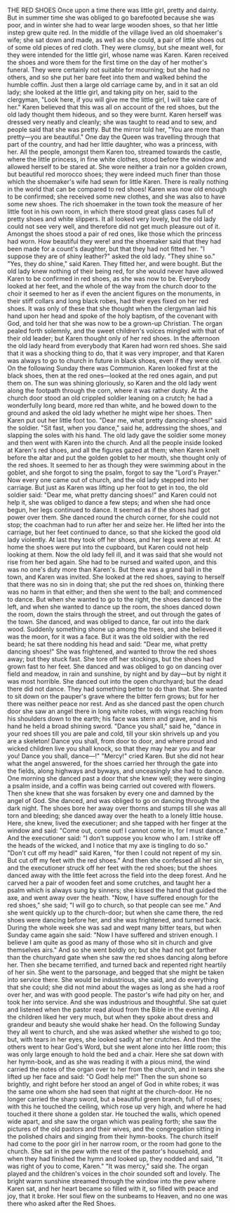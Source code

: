THE RED SHOES
Once
upon
a
time
there
was
little
girl,
pretty
and
dainty.
But
in
summer
time
she
was
obliged
to
go
barefooted
because
she
was
poor,
and
in
winter
she
had
to
wear
large
wooden
shoes,
so
that
her
little
instep
grew
quite
red.
In
the
middle
of
the
village
lived
an
old
shoemaker's
wife;
she
sat
down
and
made,
as
well
as
she
could,
a
pair
of
little
shoes
out
of
some
old
pieces
of
red
cloth.
They
were
clumsy,
but
she
meant
well,
for
they
were
intended
for
the
little
girl,
whose
name
was
Karen.
Karen
received
the
shoes
and
wore
them
for
the
first
time
on
the
day
of
her
mother's
funeral.
They
were
certainly
not
suitable
for
mourning;
but
she
had
no
others,
and
so
she
put
her
bare
feet
into
them
and
walked
behind
the
humble
coffin.
Just
then
a
large
old
carriage
came
by,
and
in
it
sat
an
old
lady;
she
looked
at
the
little
girl,
and
taking
pity
on
her,
said
to
the
clergyman,
"Look
here,
if
you
will
give
me
the
little
girl,
I
will
take
care
of
her."
Karen
believed
that
this
was
all
on
account
of
the
red
shoes,
but
the
old
lady
thought
them
hideous,
and
so
they
were
burnt.
Karen
herself
was
dressed
very
neatly
and
cleanly;
she
was
taught
to
read
and
to
sew,
and
people
said
that
she
was
pretty.
But
the
mirror
told
her,
"You
are
more
than
pretty—you
are
beautiful."
One
day
the
Queen
was
travelling
through
that
part
of
the
country,
and
had
her
little
daughter,
who
was
a
princess,
with
her.
All
the
people,
amongst
them
Karen
too,
streamed
towards
the
castle,
where
the
little
princess,
in
fine
white
clothes,
stood
before
the
window
and
allowed
herself
to
be
stared
at.
She
wore
neither
a
train
nor
a
golden
crown,
but
beautiful
red
morocco
shoes;
they
were
indeed
much
finer
than
those
which
the
shoemaker's
wife
had
sewn
for
little
Karen.
There
is
really
nothing
in
the
world
that
can
be
compared
to
red
shoes!
Karen
was
now
old
enough
to
be
confirmed;
she
received
some
new
clothes,
and
she
was
also
to
have
some
new
shoes.
The
rich
shoemaker
in
the
town
took
the
measure
of
her
little
foot
in
his
own
room,
in
which
there
stood
great
glass
cases
full
of
pretty
shoes
and
white
slippers.
It
all
looked
very
lovely,
but
the
old
lady
could
not
see
very
well,
and
therefore
did
not
get
much
pleasure
out
of
it.
Amongst
the
shoes
stood
a
pair
of
red
ones,
like
those
which
the
princess
had
worn.
How
beautiful
they
were!
and
the
shoemaker
said
that
they
had
been
made
for
a
count's
daughter,
but
that
they
had
not
fitted
her.
"I
suppose
they
are
of
shiny
leather?"
asked
the
old
lady.
"They
shine
so."
"Yes,
they
do
shine,"
said
Karen.
They
fitted
her,
and
were
bought.
But
the
old
lady
knew
nothing
of
their
being
red,
for
she
would
never
have
allowed
Karen
to
be
confirmed
in
red
shoes,
as
she
was
now
to
be.
Everybody
looked
at
her
feet,
and
the
whole
of
the
way
from
the
church
door
to
the
choir
it
seemed
to
her
as
if
even
the
ancient
figures
on
the
monuments,
in
their
stiff
collars
and
long
black
robes,
had
their
eyes
fixed
on
her
red
shoes.
It
was
only
of
these
that
she
thought
when
the
clergyman
laid
his
hand
upon
her
head
and
spoke
of
the
holy
baptism,
of
the
covenant
with
God,
and
told
her
that
she
was
now
to
be
a
grown-up
Christian.
The
organ
pealed
forth
solemnly,
and
the
sweet
children's
voices
mingled
with
that
of
their
old
leader;
but
Karen
thought
only
of
her
red
shoes.
In
the
afternoon
the
old
lady
heard
from
everybody
that
Karen
had
worn
red
shoes.
She
said
that
it
was
a
shocking
thing
to
do,
that
it
was
very
improper,
and
that
Karen
was
always
to
go
to
church
in
future
in
black
shoes,
even
if
they
were
old.
On
the
following
Sunday
there
was
Communion.
Karen
looked
first
at
the
black
shoes,
then
at
the
red
ones—looked
at
the
red
ones
again,
and
put
them
on.
The
sun
was
shining
gloriously,
so
Karen
and
the
old
lady
went
along
the
footpath
through
the
corn,
where
it
was
rather
dusty.
At
the
church
door
stood
an
old
crippled
soldier
leaning
on
a
crutch;
he
had
a
wonderfully
long
beard,
more
red
than
white,
and
he
bowed
down
to
the
ground
and
asked
the
old
lady
whether
he
might
wipe
her
shoes.
Then
Karen
put
out
her
little
foot
too.
"Dear
me,
what
pretty
dancing-shoes!"
said
the
soldier.
"Sit
fast,
when
you
dance,"
said
he,
addressing
the
shoes,
and
slapping
the
soles
with
his
hand.
The
old
lady
gave
the
soldier
some
money
and
then
went
with
Karen
into
the
church.
And
all
the
people
inside
looked
at
Karen's
red
shoes,
and
all
the
figures
gazed
at
them;
when
Karen
knelt
before
the
altar
and
put
the
golden
goblet
to
her
mouth,
she
thought
only
of
the
red
shoes.
It
seemed
to
her
as
though
they
were
swimming
about
in
the
goblet,
and
she
forgot
to
sing
the
psalm,
forgot
to
say
the
"Lord's
Prayer."
Now
every
one
came
out
of
church,
and
the
old
lady
stepped
into
her
carriage.
But
just
as
Karen
was
lifting
up
her
foot
to
get
in
too,
the
old
soldier
said:
"Dear
me,
what
pretty
dancing
shoes!"
and
Karen
could
not
help
it,
she
was
obliged
to
dance
a
few
steps;
and
when
she
had
once
begun,
her
legs
continued
to
dance.
It
seemed
as
if
the
shoes
had
got
power
over
them.
She
danced
round
the
church
corner,
for
she
could
not
stop;
the
coachman
had
to
run
after
her
and
seize
her.
He
lifted
her
into
the
carriage,
but
her
feet
continued
to
dance,
so
that
she
kicked
the
good
old
lady
violently.
At
last
they
took
off
her
shoes,
and
her
legs
were
at
rest.
At
home
the
shoes
were
put
into
the
cupboard,
but
Karen
could
not
help
looking
at
them.
Now
the
old
lady
fell
ill,
and
it
was
said
that
she
would
not
rise
from
her
bed
again.
She
had
to
be
nursed
and
waited
upon,
and
this
was
no
one's
duty
more
than
Karen's.
But
there
was
a
grand
ball
in
the
town,
and
Karen
was
invited.
She
looked
at
the
red
shoes,
saying
to
herself
that
there
was
no
sin
in
doing
that;
she
put
the
red
shoes
on,
thinking
there
was
no
harm
in
that
either;
and
then
she
went
to
the
ball;
and
commenced
to
dance.
But
when
she
wanted
to
go
to
the
right,
the
shoes
danced
to
the
left,
and
when
she
wanted
to
dance
up
the
room,
the
shoes
danced
down
the
room,
down
the
stairs
through
the
street,
and
out
through
the
gates
of
the
town.
She
danced,
and
was
obliged
to
dance,
far
out
into
the
dark
wood.
Suddenly
something
shone
up
among
the
trees,
and
she
believed
it
was
the
moon,
for
it
was
a
face.
But
it
was
the
old
soldier
with
the
red
beard;
he
sat
there
nodding
his
head
and
said:
"Dear
me,
what
pretty
dancing
shoes!"
She
was
frightened,
and
wanted
to
throw
the
red
shoes
away;
but
they
stuck
fast.
She
tore
off
her
stockings,
but
the
shoes
had
grown
fast
to
her
feet.
She
danced
and
was
obliged
to
go
on
dancing
over
field
and
meadow,
in
rain
and
sunshine,
by
night
and
by
day—but
by
night
it
was
most
horrible.
She
danced
out
into
the
open
churchyard;
but
the
dead
there
did
not
dance.
They
had
something
better
to
do
than
that.
She
wanted
to
sit
down
on
the
pauper's
grave
where
the
bitter
fern
grows;
but
for
her
there
was
neither
peace
nor
rest.
And
as
she
danced
past
the
open
church
door
she
saw
an
angel
there
in
long
white
robes,
with
wings
reaching
from
his
shoulders
down
to
the
earth;
his
face
was
stern
and
grave,
and
in
his
hand
he
held
a
broad
shining
sword.
"Dance
you
shall,"
said
he,
"dance
in
your
red
shoes
till
you
are
pale
and
cold,
till
your
skin
shrivels
up
and
you
are
a
skeleton!
Dance
you
shall,
from
door
to
door,
and
where
proud
and
wicked
children
live
you
shall
knock,
so
that
they
may
hear
you
and
fear
you!
Dance
you
shall,
dance—!"
"Mercy!"
cried
Karen.
But
she
did
not
hear
what
the
angel
answered,
for
the
shoes
carried
her
through
the
gate
into
the
fields,
along
highways
and
byways,
and
unceasingly
she
had
to
dance.
One
morning
she
danced
past
a
door
that
she
knew
well;
they
were
singing
a
psalm
inside,
and
a
coffin
was
being
carried
out
covered
with
flowers.
Then
she
knew
that
she
was
forsaken
by
every
one
and
damned
by
the
angel
of
God.
She
danced,
and
was
obliged
to
go
on
dancing
through
the
dark
night.
The
shoes
bore
her
away
over
thorns
and
stumps
till
she
was
all
torn
and
bleeding;
she
danced
away
over
the
heath
to
a
lonely
little
house.
Here,
she
knew,
lived
the
executioner;
and
she
tapped
with
her
finger
at
the
window
and
said:
"Come
out,
come
out!
I
cannot
come
in,
for
I
must
dance."
And
the
executioner
said:
"I
don't
suppose
you
know
who
I
am.
I
strike
off
the
heads
of
the
wicked,
and
I
notice
that
my
axe
is
tingling
to
do
so."
"Don't
cut
off
my
head!"
said
Karen,
"for
then
I
could
not
repent
of
my
sin.
But
cut
off
my
feet
with
the
red
shoes."
And
then
she
confessed
all
her
sin,
and
the
executioner
struck
off
her
feet
with
the
red
shoes;
but
the
shoes
danced
away
with
the
little
feet
across
the
field
into
the
deep
forest.
And
he
carved
her
a
pair
of
wooden
feet
and
some
crutches,
and
taught
her
a
psalm
which
is
always
sung
by
sinners;
she
kissed
the
hand
that
guided
the
axe,
and
went
away
over
the
heath.
"Now,
I
have
suffered
enough
for
the
red
shoes,"
she
said;
"I
will
go
to
church,
so
that
people
can
see
me."
And
she
went
quickly
up
to
the
church-door;
but
when
she
came
there,
the
red
shoes
were
dancing
before
her,
and
she
was
frightened,
and
turned
back.
During
the
whole
week
she
was
sad
and
wept
many
bitter
tears,
but
when
Sunday
came
again
she
said:
"Now
I
have
suffered
and
striven
enough.
I
believe
I
am
quite
as
good
as
many
of
those
who
sit
in
church
and
give
themselves
airs."
And
so
she
went
boldly
on;
but
she
had
not
got
farther
than
the
churchyard
gate
when
she
saw
the
red
shoes
dancing
along
before
her.
Then
she
became
terrified,
and
turned
back
and
repented
right
heartily
of
her
sin.
She
went
to
the
parsonage,
and
begged
that
she
might
be
taken
into
service
there.
She
would
be
industrious,
she
said,
and
do
everything
that
she
could;
she
did
not
mind
about
the
wages
as
long
as
she
had
a
roof
over
her,
and
was
with
good
people.
The
pastor's
wife
had
pity
on
her,
and
took
her
into
service.
And
she
was
industrious
and
thoughtful.
She
sat
quiet
and
listened
when
the
pastor
read
aloud
from
the
Bible
in
the
evening.
All
the
children
liked
her
very
much,
but
when
they
spoke
about
dress
and
grandeur
and
beauty
she
would
shake
her
head.
On
the
following
Sunday
they
all
went
to
church,
and
she
was
asked
whether
she
wished
to
go
too;
but,
with
tears
in
her
eyes,
she
looked
sadly
at
her
crutches.
And
then
the
others
went
to
hear
God's
Word,
but
she
went
alone
into
her
little
room;
this
was
only
large
enough
to
hold
the
bed
and
a
chair.
Here
she
sat
down
with
her
hymn-book,
and
as
she
was
reading
it
with
a
pious
mind,
the
wind
carried
the
notes
of
the
organ
over
to
her
from
the
church,
and
in
tears
she
lifted
up
her
face
and
said:
"O
God!
help
me!"
Then
the
sun
shone
so
brightly,
and
right
before
her
stood
an
angel
of
God
in
white
robes;
it
was
the
same
one
whom
she
had
seen
that
night
at
the
church-door.
He
no
longer
carried
the
sharp
sword,
but
a
beautiful
green
branch,
full
of
roses;
with
this
he
touched
the
ceiling,
which
rose
up
very
high,
and
where
he
had
touched
it
there
shone
a
golden
star.
He
touched
the
walls,
which
opened
wide
apart,
and
she
saw
the
organ
which
was
pealing
forth;
she
saw
the
pictures
of
the
old
pastors
and
their
wives,
and
the
congregation
sitting
in
the
polished
chairs
and
singing
from
their
hymn-books.
The
church
itself
had
come
to
the
poor
girl
in
her
narrow
room,
or
the
room
had
gone
to
the
church.
She
sat
in
the
pew
with
the
rest
of
the
pastor's
household,
and
when
they
had
finished
the
hymn
and
looked
up,
they
nodded
and
said,
"It
was
right
of
you
to
come,
Karen."
"It
was
mercy,"
said
she.
The
organ
played
and
the
children's
voices
in
the
choir
sounded
soft
and
lovely.
The
bright
warm
sunshine
streamed
through
the
window
into
the
pew
where
Karen
sat,
and
her
heart
became
so
filled
with
it,
so
filled
with
peace
and
joy,
that
it
broke.
Her
soul
flew
on
the
sunbeams
to
Heaven,
and
no
one
was
there
who
asked
after
the
Red
Shoes.

